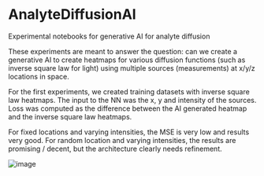 # AnalyteDiffusionAI
Experimental notebooks for generative AI for analyte diffusion

These experiments are meant to answer the question: can we create a generative AI to create heatmaps for various diffusion functions (such as inverse square law for light) using multiple sources (measurements) at x/y/z locations in space.

For the first experiments, we created training datasets with inverse square law heatmaps. The input to the NN was the x, y and intensity of the sources. Loss was computed as the difference between the AI generated heatmap and the inverse square law heatmaps. 

For fixed locations and varying intensities, the MSE is very low and results very good. For random location and varying intensities, the results are promising / decent, but the architecture clearly needs refinement. 

![image](https://github.com/ElDuderino/AnalyteDiffusionAI/assets/585401/bd4ed0cd-7b09-4eca-b64b-54d0094833b5)

